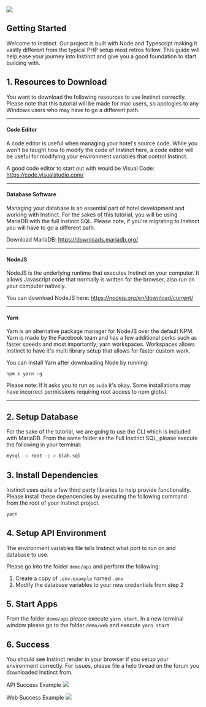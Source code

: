 <img src="https://i.imgur.com/gOi5doh.png"/>

## Getting Started
Welcome to Instinct.  Our project is built with Node and Typescript making it vastly different from the typical PHP setup most retros follow.
This guide will help ease your journey into Instinct and give you a good foundation to start building with.

## 1. Resources to Download
You want to download the following resources to use Instinct correctly.  Please note that this tutorial will be made for mac users, so apologies
to any Windows users who may have to go a different path.
<hr/>

#### Code Editor
A code editor is useful when managing your hotel's source code.  While you won't be taught how to modify the code of Instinct here,
a code editor will be useful for modifying your environment variables that control Instinct.

A good code editor to start out with would be Visual Code: https://code.visualstudio.com/
<hr/>

#### Database Software
Managing your database is an essential part of hotel development and working with Instinct.  For the sakes of this tutorial, you will 
be using MariaDB with the full Instinct SQL.  Please note, if you're migrating to Instinct you will have to go a different path.

Download MariaDB: https://downloads.mariadb.org/

<hr/>

#### NodeJS
NodeJS is the underlying runtime that executes Instinct on your computer.  It allows Javascript code that normally is written for the browser,
also run on your computer natively.  

You can download NodeJS here: https://nodejs.org/en/download/current/
<hr/>

#### Yarn
Yarn is an alternative package manager for NodeJS over the default NPM.  Yarn is made by the Facebook team and has a few additional perks
such as faster speeds and most importantly; yarn workspaces.  Workspaces allows Instinct to have it's multi library setup that allows for
faster custom work.

You can install Yarn after downloading Node by running:
 ```
npm i yarn -g
 ```
Please note: If it asks you to run as `sudo` it's okay.  Some installations may have incorrect permissions requiring root access to npm globsl.
<hr />

## 2. Setup Database
For the sake of the tutorial, we are going to use the CLI which is included with MariaDB.  From the same folder as
the Full Instinct SQL, please execute the following in your terminal:
```bash
mysql -u root -p > blah.sql
```

## 3. Install Dependencies
Instinct uses quite a few third party libraries to help provide functionality.  Please install these dependencies by executing the following
command from the root of your Instinct project.
```bash
yarn
```

## 4. Setup API Environment
The environment variables file tells Instinct what port to run on and database to use.

Please go into the folder `demo/api` and perform the following:
1. Create a copy of `.env.example` named `.env` 
2. Modify the database variables to your new credentials from step 2

## 5. Start Apps
From the folder `demo/api` please execute `yarn start`.  In a new terminal window please go to the folder `demo/web` and execute
`yarn start`

## 6. Success
You should see Instinct render in your browser if you setup your environment correctly.  For issues, please file a help thread on the forum
you downloaded Instinct from.

API Success Example
<img src="https://i.imgur.com/A5d7yO6.png" />

Web Success Example
<img src="https://i.imgur.com/QU6awJ1.png" />
